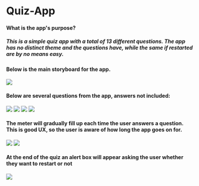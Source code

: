 # Quiz-App

#### What is the app's purpose?
##### This is a simple quiz app with a total of 13 different questions. The app has no distinct theme and the questions have, while the same if restarted are by no means easy. 

#### Below is the main storyboard for the app. 
![](quizIMGs/StoryBoard.png)

#### Below are several questions from the app, answers not included:
![](quizIMGs/q1.png)
![](quizIMGs/q2.png)
![](quizIMGs/q3.png)
![](quizIMGs/q4.png)


#### The meter will gradually fill up each time the user answers a question. This is good UX, so the user is aware of how long the app goes on for. 
![](quizIMGs/Full_meter.png)
![](quizIMGs/empty_meter.png)


#### At the end of the quiz an alert box will appear asking the user whether they want to restart or not 
![](quizIMGs/restart.png)
